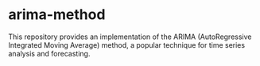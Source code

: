 # arima-method
This repository provides an implementation of the ARIMA (AutoRegressive Integrated Moving Average) method, a popular technique for time series analysis and forecasting. 
